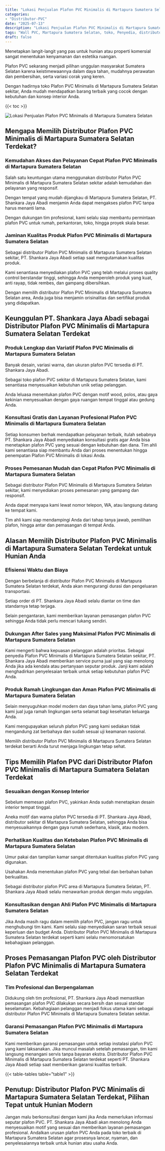 ```yaml
---
title: "Lokasi Penjualan Plafon PVC Minimalis di Martapura Sumatera Selatan"
categories: 
- "Distributor-PVC"
date: "2025-07-13"
description: "Lokasi Penjualan Plafon PVC Minimalis di Martapura Sumatera Selatan untuk tempat tinggal, kantor, dan ritel. Material unggulan, pilihan motif, variasi warna elegan, beserta jasa instalasi dikerjakan oleh tim berpengalaman dan jaminan resmi!|Jasa distribusi Plafon PVC Minimalis di Martapura Sumatera Selatan bagi keperluan rumah, office, maupun gerai, dengan panel berkualitas dan penempatan oleh tim profesional dan jaminan resmi.|Solusi Plafon PVC Minimalis di Martapura Sumatera Selatan yang terbukti untuk hunian, office, dan gerai, dengan panel berkualitas dan pemasangan ditangani oleh teknisi profesional serta jaminan resmi.|Distribusi Plafon PVC Minimalis di Martapura Sumatera Selatan untuk rumah, office, dan toko, beserta panel terbaik dan penempatan dikerjakan oleh tim profesional, dilengkapi dengan garansi resmi.}"
tags: "Wall PVC, Martapura Sumatera Selatan, toko, Penyedia, distributor"
draft: false
---
```


Menetapkan langit-langit yang pas untuk hunian atau properti komersial sangat menentukan kenyamanan dan estetika ruangan.

Plafon PVC sekarang menjadi pilihan unggulan masyarakat Sumatera Selatan karena keistimewaannya dalam daya tahan, mudahnya perawatan dan pembersihan, serta variasi corak yang keren.

Dengan hadirnya toko Plafon PVC Minimalis di Martapura Sumatera Selatan sekitar, Anda mudah mendapatkan barang terbaik yang cocok dengan kebutuhan dan konsep interior Anda.

{{< toc >}}

![Lokasi Penjualan Plafon PVC Minimalis di Martapura Sumatera Selatan](/images/Distributor-PVC/Lokasi-Penjualan-Plafon-PVC-Minimalis-di-Martapura-Sumatera-Selatan.png)


## Mengapa Memilih Distributor Plafon PVC Minimalis di Martapura Sumatera Selatan Terdekat?

### Kemudahan Akses dan Pelayanan Cepat Plafon PVC Minimalis di Martapura Sumatera Selatan

Salah satu keuntungan utama menggunakan distributor Plafon PVC Minimalis di Martapura Sumatera Selatan sekitar adalah kemudahan dan pelayanan yang responsif.

Dengan tempat yang mudah dijangkau di Martapura Sumatera Selatan, PT. Shankara Jaya Abadi menjamin Anda dapat mengakses plafon PVC tanpa harus menanti lama.

Dengan dukungan tim profesional, kami selalu siap membantu permintaan plafon PVC untuk rumah, perkantoran, toko, hingga proyek skala besar.

### Jaminan Kualitas Produk Plafon PVC Minimalis di Martapura Sumatera Selatan

Sebagai distributor Plafon PVC Minimalis di Martapura Sumatera Selatan sekitar, PT. Shankara Jaya Abadi setiap saat mengutamakan kualitas produk.

Kami senantiasa menyediakan plafon PVC yang telah melalui proses quality control berstandar tinggi, sehingga Anda memperoleh produk yang kuat, anti rayap, tidak rembes, dan gampang dibersihkan.

Dengan memilih distributor Plafon PVC Minimalis di Martapura Sumatera Selatan area, Anda juga bisa menjamin orisinalitas dan sertifikat produk yang didapatkan.

## Keunggulan PT. Shankara Jaya Abadi sebagai Distributor Plafon PVC Minimalis di Martapura Sumatera Selatan Terdekat

### Produk Lengkap dan Variatif Plafon PVC Minimalis di Martapura Sumatera Selatan

Banyak desain, variasi warna, dan ukuran plafon PVC tersedia di PT. Shankara Jaya Abadi.

Sebagai toko plafon PVC sekitar di Martapura Sumatera Selatan, kami senantiasa menyesuaikan kebutuhan unik setiap pelanggan.

Anda leluasa menentukan plafon PVC dengan motif wood, polos, atau gaya kekinian menyesuaikan dengan gaya ruangan tempat tinggal atau gedung Anda.

### Konsultasi Gratis dan Layanan Profesional Plafon PVC Minimalis di Martapura Sumatera Selatan

Setiap konsumen berhak mendapatkan pelayanan terbaik, itulah sebabnya PT. Shankara Jaya Abadi menyediakan konsultasi gratis agar Anda bisa menetapkan plafon PVC yang sesuai dengan kebutuhan dan dana. Tim ahli kami senantiasa siap membantu Anda dari proses menentukan hingga penempatan Plafon PVC Minimalis di lokasi Anda.

### Proses Pemesanan Mudah dan Cepat Plafon PVC Minimalis di Martapura Sumatera Selatan

Sebagai distributor Plafon PVC Minimalis di Martapura Sumatera Selatan sekitar, kami menyediakan proses pemesanan yang gampang dan responsif.

Anda dapat menyapa kami lewat nomor telepon, WA, atau langsung datang ke tempat kami.

Tim ahli kami siap mendampingi Anda dari tahap tanya jawab, pemilihan plafon, hingga antar dan pemasangan di tempat Anda.

## Alasan Memilih Distributor Plafon PVC Minimalis di Martapura Sumatera Selatan Terdekat untuk Hunian Anda

### Efisiensi Waktu dan Biaya

Dengan berbelanja di distributor Plafon PVC Minimalis di Martapura Sumatera Selatan terdekat, Anda akan mengurangi durasi dan pengeluaran transportasi.

Setiap order di PT. Shankara Jaya Abadi selalu diantar on time dan standarnya tetap terjaga.

Selain pengantaran, kami memberikan layanan pemasangan plafon PVC sehingga Anda tidak perlu mencari tukang sendiri.

### Dukungan After Sales yang Maksimal Plafon PVC Minimalis di Martapura Sumatera Selatan

Kami mengerti bahwa kepuasan pelanggan adalah prioritas. Sebagai penyedia Plafon PVC Minimalis di Martapura Sumatera Selatan sekitar, PT. Shankara Jaya Abadi memberikan service purna jual yang siap menolong Anda jika ada kendala atau pertanyaan seputar produk. Janji kami adalah menghadirkan penyelesaian terbaik untuk setiap kebutuhan plafon PVC Anda.

### Produk Ramah Lingkungan dan Aman Plafon PVC Minimalis di Martapura Sumatera Selatan

Selain menyuguhkan model modern dan daya tahan lama, plafon PVC yang kami jual juga ramah lingkungan serta selamat bagi kesehatan keluarga Anda.

Kami mengupayakan seluruh plafon PVC yang kami sediakan tidak mengandung zat berbahaya dan sudah sesuai uji keamanan nasional.

Memilih distributor Plafon PVC Minimalis di Martapura Sumatera Selatan terdekat berarti Anda turut menjaga lingkungan tetap sehat.

## Tips Memilih Plafon PVC dari Distributor Plafon PVC Minimalis di Martapura Sumatera Selatan Terdekat

### Sesuaikan dengan Konsep Interior

Sebelum memesan plafon PVC, yakinkan Anda sudah menetapkan desain interior tempat tinggal.

Aneka motif dan warna plafon PVC tersedia di PT. Shankara Jaya Abadi, distributor sekitar di Martapura Sumatera Selatan, sehingga Anda bisa menyesuaikannya dengan gaya rumah sederhana, klasik, atau modern.

### Perhatikan Kualitas dan Ketebalan Plafon PVC Minimalis di Martapura Sumatera Selatan

Umur pakai dan tampilan kamar sangat ditentukan kualitas plafon PVC yang digunakan.

Usahakan Anda menentukan plafon PVC yang tebal dan berbahan bahan berkualitas.

Sebagai distributor plafon PVC area di Martapura Sumatera Selatan, PT. Shankara Jaya Abadi selalu menawarkan produk dengan mutu unggulan.

### Konsultasikan dengan Ahli Plafon PVC Minimalis di Martapura Sumatera Selatan

Jika Anda masih ragu dalam memilih plafon PVC, jangan ragu untuk menghubungi tim kami. Kami selalu siap menyediakan saran terbaik sesuai keperluan dan budget Anda. Distributor Plafon PVC Minimalis di Martapura Sumatera Selatan terdekat seperti kami selalu menomorsatukan kebahagiaan pelanggan.

## Proses Pemasangan Plafon PVC oleh Distributor Plafon PVC Minimalis di Martapura Sumatera Selatan Terdekat

### Tim Profesional dan Berpengalaman

Didukung oleh tim profesional, PT. Shankara Jaya Abadi memastikan pemasangan plafon PVC dilakukan secara bersih dan sesuai standar keselamatan. Kebahagiaan pelanggan menjadi fokus utama kami sebagai distributor Plafon PVC Minimalis di Martapura Sumatera Selatan sekitar.

### Garansi Pemasangan Plafon PVC Minimalis di Martapura Sumatera Selatan

Kami memberikan garansi pemasangan untuk setiap instalasi plafon PVC yang kami laksanakan. Jika muncul masalah setelah pemasangan, tim kami langsung menangani servis tanpa bayaran ekstra. Distributor Plafon PVC Minimalis di Martapura Sumatera Selatan terdekat seperti PT. Shankara Jaya Abadi setiap saat memberikan garansi kualitas terbaik.

{{< table-tables table="table1" >}}

## Penutup: Distributor Plafon PVC Minimalis di Martapura Sumatera Selatan Terdekat, Pilihan Tepat untuk Hunian Modern

Jangan malu berkonsultasi dengan kami jika Anda memerlukan informasi seputar plafon PVC. PT. Shankara Jaya Abadi akan menolong Anda menyesuaikan motif yang sesuai dan memberikan layanan pemasangan profesional. Andalkan urusan plafon PVC Anda pada toko terbaik di Martapura Sumatera Selatan agar prosesnya lancar, nyaman, dan penyelesaiannya terbaik untuk hunian atau usaha Anda.